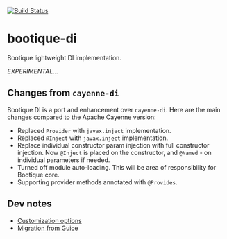 <!--
  Licensed to ObjectStyle LLC under one
  or more contributor license agreements.  See the NOTICE file
  distributed with this work for additional information
  regarding copyright ownership.  The ObjectStyle LLC licenses
  this file to you under the Apache License, Version 2.0 (the
  "License"); you may not use this file except in compliance
  with the License.  You may obtain a copy of the License at

    http://www.apache.org/licenses/LICENSE-2.0

  Unless required by applicable law or agreed to in writing,
  software distributed under the License is distributed on an
  "AS IS" BASIS, WITHOUT WARRANTIES OR CONDITIONS OF ANY
  KIND, either express or implied.  See the License for the
  specific language governing permissions and limitations
  under the License.
  -->

[![Build Status](https://travis-ci.org/bootique/bootique-di.svg)](https://travis-ci.org/bootique/bootique-di)

# bootique-di

Bootique lightweight DI implementation.

_EXPERIMENTAL..._

## Changes from `cayenne-di`

Bootique DI is a port and enhancement over  `cayenne-di`. Here are the
main changes compared to the Apache Cayenne version:

* Replaced `Provider` with `javax.inject` implementation.
* Replaced `@Inject` with `javax.inject` implementation.
* Replace individual constructor param injection with full constructor
injection. Now `@Inject` is placed on the constructor, and `@Named` - on
individual parameters if needed.
* Turned off module auto-loading. This will be area of responsibility for
Bootique core.
* Supporting provider methods annotated with `@Provides`.

## Dev notes

- [Customization options](https://github.com/bootique/bootique-di/blob/master/bootique-di-internals.md)
- [Migration from Guice](https://github.com/bootique/bootique-di/blob/master/bootique-di-vs-guice.md)